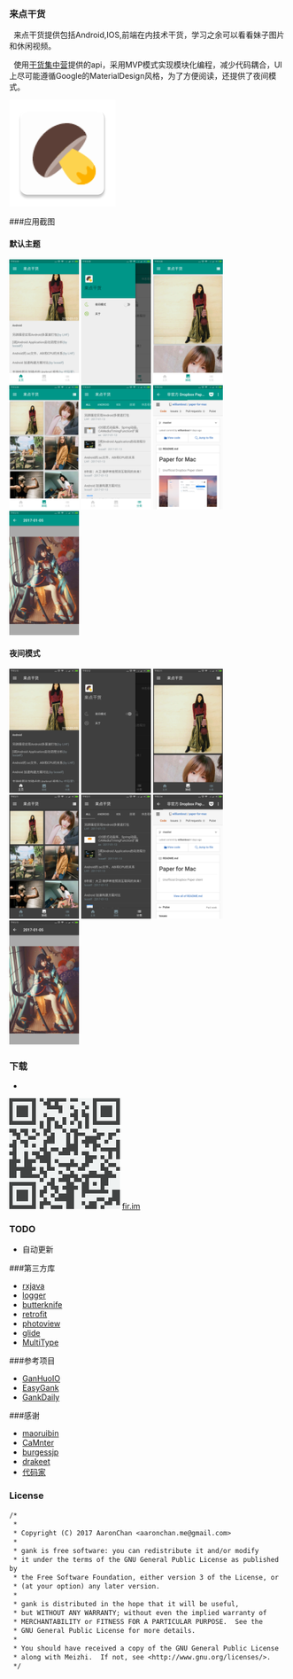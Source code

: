 ### 来点干货
&nbsp;&nbsp;来点干货提供包括Android,IOS,前端在内技术干货，学习之余可以看看妹子图片和休闲视频。

&nbsp;&nbsp;使用[干货集中营](gank.io)提供的api，采用MVP模式实现模块化编程，减少代码耦合，UI上尽可能遵循Google的MaterialDesign风格，为了方便阅读，还提供了夜间模式。

![icon](/app/src/main/res/mipmap-xxxhdpi/ic_launcher.png "")

###应用截图
#### 默认主题
<img src="sreenCapture/main.png" width="25%" />
<img src="sreenCapture/navigation_drawer.png" width="25%" />
<img src="sreenCapture/gril_linear.png" width="25%" />
<img src="sreenCapture/girl_staggeredGrid.png" width="25%" />
<img src="sreenCapture/category.png" width="25%" />
<img src="sreenCapture/gank_detail.png" width="25%" />
<img src="sreenCapture/girl_detail.png" width="25%" />

#### 夜间模式
<img src="sreenCapture/main_night.png" width="25%" />
<img src="sreenCapture/navigation_drawer_night.png" width="25%" />
<img src="sreenCapture/gril_linear_night.png" width="25%" />
<img src="sreenCapture/girl_staggeredGrid_night.png" width="25%" />
<img src="sreenCapture/category_night.png" width="25%" />
<img src="sreenCapture/gank_detail_night.png" width="25%" />
<img src="sreenCapture/girl_detail_night.png" width="25%" />

### 下载
* 
![icon](/sreenCapture/fir_im.png)
[fir.im](https:fir.im/66gank)



### TODO
* 自动更新

###第三方库
* [rxjava](https://github.com/ReactiveX/RxJava)
* [logger](https://github.com/orhanobut/logger)
* [butterknife](https://github.com/JakeWharton/butterknife)
* [retrofit](https://github.com/square/retrofit)
* [photoview](https://github.com/chrisbanes/PhotoView)
* [glide](https://github.com/bumptech/glide)
* [MultiType](https://github.com/drakeet/MultiType)

###参考项目
* [GanHuoIO](https://github.com/burgessjp/GanHuoIO)
* [EasyGank](https://github.com/CaMnter/EasyGank)
* [GankDaily](https://github.com/maoruibin/GankDaily)

###感谢
* [maoruibin](https://github.com/maoruibin)
* [CaMnter](https://github.com/CaMnter)
* [burgessjp](https://github.com/burgessjp)
* [drakeet](https://github.com/drakeet)
* [代码家](https://github.com/daimajia)

### License

    /*
     *       
     * Copyright (C) 2017 AaronChan <aaronchan.me@gmail.com>
     *
     * gank is free software: you can redistribute it and/or modify
     * it under the terms of the GNU General Public License as published by
     * the Free Software Foundation, either version 3 of the License, or
     * (at your option) any later version.
     *
     * gank is distributed in the hope that it will be useful,
     * but WITHOUT ANY WARRANTY; without even the implied warranty of
     * MERCHANTABILITY or FITNESS FOR A PARTICULAR PURPOSE.  See the
     * GNU General Public License for more details.
     *
     * You should have received a copy of the GNU General Public License
     * along with Meizhi.  If not, see <http://www.gnu.org/licenses/>.
     */

